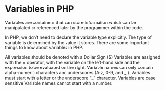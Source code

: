 # Variables in PHP

Variables are containers that can store information which can be manipulated or referenced later by the programmer within the code.

In PHP, we don’t need to declare the variable type explicitly. The type of variable is determined by the value it stores. There are some important things to know about variables in PHP.

All variables should be denoted with a Dollar Sign ($)
Variables are assigned with the = operator, with the variable on the left-hand side and the expression to be evaluated on the right.
Variable names can only contain alpha-numeric characters and underscores (A-z, 0-9, and _ ).
Variables must start with a letter or the underscore “_” character.
Variables are case sensitive
Variable names cannot start with a number.
